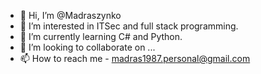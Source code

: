 - 👋 Hi, I’m @Madraszynko
- 👀 I’m interested in ITSec and full stack programming.
- 🌱 I’m currently learning C# and Python.
- 💞️ I’m looking to collaborate on ...
- 📫 How to reach me - madras1987.personal@gmail.com

<!---
Madraszynko/Madraszynko is a ✨ special ✨ repository because its `README.md` (this file) appears on your GitHub profile.
You can click the Preview link to take a look at your changes.
--->
